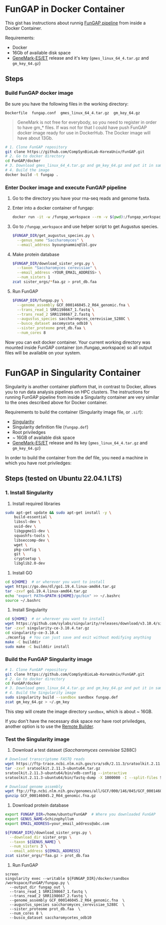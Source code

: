 # FunGAP in Docker Container

This gist has instructions about runnig [FunGAP pipeline](https://github.com/CompSynBioLab-KoreaUniv/FunGAP) from inside a Docker Container.

Requirements:

- Docker
- 16Gb of available disk space
- [GeneMark-ES/ET](http://topaz.gatech.edu/GeneMark/license_download.cgi) release and it's key (`gmes_linux_64_4.tar.gz` and `gm_key_64.gz`)


## Steps

### Build FunGAP docker image

Be sure you have the following files in the working directory:

`Dockerfile  fungap.conf  gmes_linux_64_4.tar.gz  gm_key_64.gz`

> GeneMark is not free for everybody, so you need to register in order to have gm_* files. If was not for that I could have push FunGAP docker image ready for use in DockerHub. The Docker image will have about 13Gb.

```bash
# 1. Clone FunGAP repository
git clone https://github.com/CompSynBioLab-KoreaUniv/FunGAP.git
# 2. Go to docker directory
cd FunGAP/docker
# 3. Download gmes_linux_64_4.tar.gz and gm_key_64.gz and put it in same directory
# 4. Build the image
docker build -t fungap .
```

### Enter Docker image and execute FunGAP pipeline

1. Go to the directory you have your rna-seq reads and genome fasta.
1. Enter into a docker container of fungap:

    ```bash
    docker run -it -w /fungap_workspace --rm -v $(pwd):/fungap_workspace fungap bash
    ```

1. Go to `/fungap_workspace` and use helper script to get Augustus species.

    ```bash
    $FUNGAP_DIR/get_augustus_species.py \
      --genus_name "Saccharomyces" \
      --email_address byoungnammin@lbl.gov
    ```

1. Make protein database

    ```bash
    $FUNGAP_DIR/download_sister_orgs.py \
      --taxon "Saccharomyces cerevisiae" \
      --email_address <YOUR_EMAIL_ADDRESS> \
      --num_sisters 1
    zcat sister_orgs/*faa.gz > prot_db.faa
    ```

1. Run FunGAP

    ```bash
    $FUNGAP_DIR/fungap.py \
      --genome_assembly GCF_000146045.2_R64_genomic.fna \
      --trans_read_1 SRR1198667_1.fastq \
      --trans_read_2 SRR1198667_2.fastq \
      --augustus_species saccharomyces_cerevisiae_S288C \
      --busco_dataset ascomycota_odb10 \
      --sister_proteome prot_db.faa \
      --num_cores 8
    ```

Now you can exit docker container. Your current working directory was mounted inside FunGAP container (on /fungap_workspace) so all output files will be available on your system.


# FunGAP in Singularity Container

Singularity is another container platform that, in contrast to Docker, allows you to run data analysis pipelines on HPC clusters. The instructions for running FunGAP pipeline from inside a Singularity container are very similar to the ones described above for Docker container.

Requirements to build the container (Singularity image file, or `.sif`):

- [Singularity](https://sylabs.io/guides/3.7/user-guide/quick_start.html#quick-installation-steps)
- Singularity definition file (`fungap.def`)
- Root priviledges
- ~ 16GB of available disk space
- [GeneMark-ES/ET](http://topaz.gatech.edu/GeneMark/license_download.cgi) release and its key (`gmes_linux_64_4.tar.gz` and `gm_key_64.gz`)

In order to build the container from the def file, you need a machine in which you have root priviledges:

## Steps (tested on Ubuntu 22.04.1 LTS)

### 1. Install Singularity

1. Install required libraries

```bash
sudo apt-get update && sudo apt-get install -y \
    build-essential \
    libssl-dev \
    uuid-dev \
    libgpgme11-dev \
    squashfs-tools \
    libseccomp-dev \
    wget \
    pkg-config \
    git \
    cryptsetup \
    libglib2.0-dev
```

1. Install GO

```bash
cd ${HOME}  # or wherever you want to install
wget https://go.dev/dl/go1.19.4.linux-amd64.tar.gz
tar -zxvf go1.19.4.linux-amd64.tar.gz
echo "export PATH=$PATH:${HOME}/go/bin" >> ~/.bashrc
source ~/.bashrc
```

1. Install Singularity

```bash
cd ${HOME}  # or wherever you want to install
wget https://github.com/sylabs/singularity/releases/download/v3.10.4/singularity-ce-3.10.4.tar.gz
tar -zxvf singularity-ce-3.10.4.tar.gz
cd singularity-ce-3.10.4
./mconfig  # You can just save and exit without modifying anything
make -C builddir
sudo make -C builddir install
```

### Build the FunGAP Singularity image

```bash
# 1. Clone FunGAP repository
git clone https://github.com/CompSynBioLab-KoreaUniv/FunGAP.git
# 2. Go to docker directory
cd FunGAP/docker
# 3. Download gmes_linux_64_4.tar.gz and gm_key_64.gz and put it in same directory
# 4. Build the Singularity image
sudo singularity build --sandbox sandbox fungap.def
zcat gm_key_64.gz > ~/.gm_key
```

This step will create the image directory `sandbox`, which is about ~ 16GB.

If you don't have the necessary disk space nor have root priviledges, another option is to use the [Remote Builder](https://cloud.sylabs.io/builder).

### Test the Singularity image

1. Download a test dataset (_Saccharomyces cerevisiae_ S288C)

```bash
# Download transcriptome FASTQ reads
wget https://ftp-trace.ncbi.nlm.nih.gov/sra/sdk/2.11.3/sratoolkit.2.11.3-ubuntu64.tar.gz
tar -zxvf sratoolkit.2.11.3-ubuntu64.tar.gz
sratoolkit.2.11.3-ubuntu64/bin/vdb-config --interactive
sratoolkit.2.11.3-ubuntu64/bin/fastq-dump -X 1000000 -I --split-files SRR1198667

# Download genome assembly
wget ftp://ftp.ncbi.nlm.nih.gov/genomes/all/GCF/000/146/045/GCF_000146045.2_R64/GCF_000146045.2_R64_genomic.fna.gz
gunzip GCF_000146045.2_R64_genomic.fna.gz
```

1. Download protein database

```bash
export FUNGAP_DIR=/home/ubuntu/FunGAP  # Where you downloaded FunGAP
export GENUS_NAME=Schizophyllum
export EMAIL_ADDRESS=your_email_address@abc.com

${FUNGAP_DIR}/download_sister_orgs.py \
  --download_dir sister_orgs \
  --taxon ${GENUS_NAME} \
  --num_sisters 3 \
  --email_address ${EMAIL_ADDRESS}
zcat sister_orgs/*faa.gz > prot_db.faa
```

1. Run FunGAP

```
screen
singularity exec --writable ${FUNGAP_DIR}/docker/sandbox /workspace/FunGAP/fungap.py \
  --output_dir fungap_out \
  --trans_read_1 SRR1198667_1.fastq \
  --trans_read_2 SRR1198667_2.fastq \
  --genome_assembly GCF_000146045.2_R64_genomic.fna  \
  --augustus_species saccharomyces_cerevisiae_S288C  \
  --sister_proteome prot_db.faa  \
  --num_cores 8 \
  --busco_dataset saccharomycetes_odb10
```
